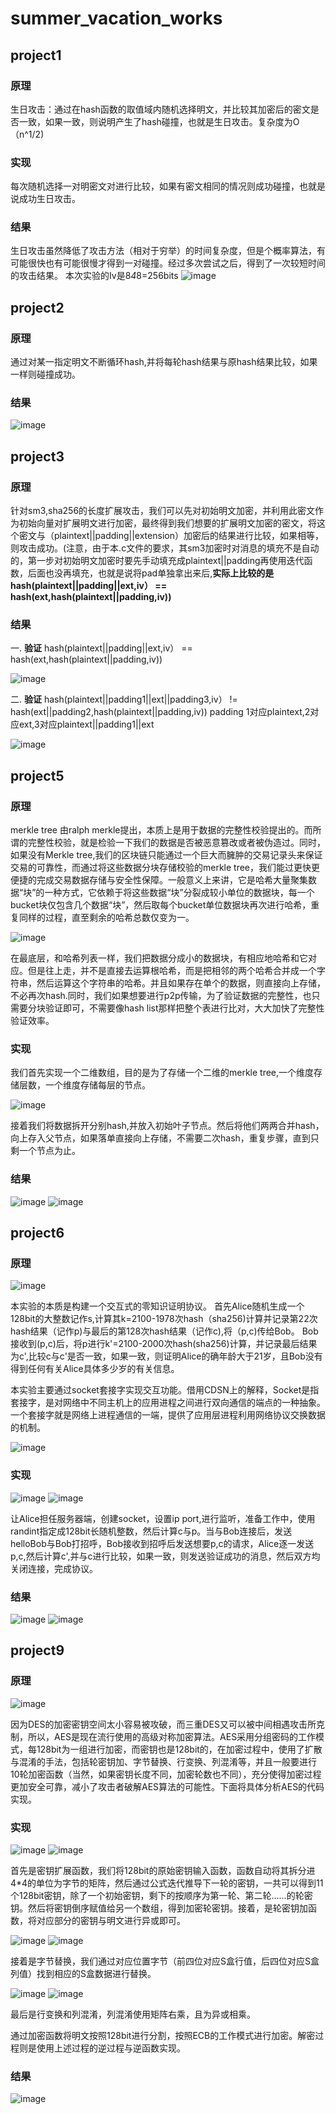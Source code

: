 # summer_vacation_works

## project1

### 原理
生日攻击：通过在hash函数的取值域内随机选择明文，并比较其加密后的密文是否一致，如果一致，则说明产生了hash碰撞，也就是生日攻击。复杂度为O（n^1/2)

### 实现
每次随机选择一对明密文对进行比较，如果有密文相同的情况则成功碰撞，也就是说成功生日攻击。

### 结果
生日攻击虽然降低了攻击方法（相对于穷举）的时间复杂度，但是个概率算法，有可能很快也有可能很慢才得到一对碰撞。经过多次尝试之后，得到了一次较短时间的攻击结果。
本次实验的Iv是8*4*8=256bits
![image](https://github.com/CuteWWW/summer_vacation_works/blob/main/1.png)

## project2

### 原理
通过对某一指定明文不断循环hash,并将每轮hash结果与原hash结果比较，如果一样则碰撞成功。

### 结果
![image](https://github.com/CuteWWW/summer_vacation_works/blob/main/2.png)

## project3

### 原理
针对sm3,sha256的长度扩展攻击，我们可以先对初始明文加密，并利用此密文作为初始向量对扩展明文进行加密，最终得到我们想要的扩展明文加密的密文，将这个密文与（plaintext||padding||extension）加密后的结果进行比较，如果相等，则攻击成功。(注意，由于本.c文件的要求，其sm3加密时对消息的填充不是自动的，第一步对初始明文加密时要先手动填充成plaintext||padding再使用迭代函数，后面也没再填充，也就是说将pad单独拿出来后,**实际上比较的是hash(plaintext||padding||ext,iv） == hash(ext,hash(plaintext||padding,iv))**

### 结果
一.  **验证**  hash(plaintext||padding||ext,iv） == hash(ext,hash(plaintext||padding,iv))

![image](https://github.com/CuteWWW/summer_vacation_works/blob/main/project3/3.1.png)

二.  **验证**  hash(plaintext||padding1||ext||padding3,iv） != hash(ext||padding2,hash(plaintext||padding,iv))  padding 1对应plaintext,2对应ext,3对应plaintext||padding1||ext

![image](https://github.com/CuteWWW/summer_vacation_works/blob/main/project3/3.2.png)

## project5

### 原理

merkle tree 由ralph merkle提出，本质上是用于数据的完整性校验提出的。而所谓的完整性校验，就是检验一下我们的数据是否被恶意篡改或者被伪造过。同时，如果没有Merkle tree,我们的区块链只能通过一个巨大而臃肿的交易记录头来保证交易的可靠性，而通过将这些数据分块存储校验的merkle tree，我们能过更快更便捷的完成交易数据存储与安全性保障。一般意义上来讲，它是哈希大量聚集数据“块”的一种方式，它依赖于将这些数据“块”分裂成较小单位的数据块，每一个bucket块仅包含几个数据“块”，然后取每个bucket单位数据块再次进行哈希，重复同样的过程，直至剩余的哈希总数仅变为一。

![image](https://github.com/CuteWWW/summer_vacation_works/blob/main/project_5/5_2.png)

在最底层，和哈希列表一样，我们把数据分成小的数据块，有相应地哈希和它对应。但是往上走，并不是直接去运算根哈希，而是把相邻的两个哈希合并成一个字符串，然后运算这个字符串的哈希。并且如果存在单个的数据，则直接向上存储，不必再次hash.同时，我们如果想要进行p2p传输，为了验证数据的完整性，也只需要分块验证即可，不需要像hash list那样把整个表进行比对，大大加快了完整性验证效率。

### 实现

我们首先实现一个二维数组，目的是为了存储一个二维的merkle tree,一个维度存储层数，一个维度存储每层的节点。

![image](https://github.com/CuteWWW/summer_vacation_works/blob/main/project_5/5_3.png)

接着我们将数据拆开分别hash,并放入初始叶子节点。然后将他们两两合并hash，向上存入父节点，如果落单直接向上存储，不需要二次hash，重复步骤，直到只剩一个节点为止。

### 结果

![image](https://github.com/CuteWWW/summer_vacation_works/blob/main/project_5/5_4.png)
![image](https://github.com/CuteWWW/summer_vacation_works/blob/main/project_5/5_5.png)

## project6

### 原理

![image](https://github.com/CuteWWW/summer_vacation_works/blob/main/project_6/6_1.png)

本实验的本质是构建一个交互式的零知识证明协议。
首先Alice随机生成一个128bit的大整数记作s,计算其k=2100-1978次hash（sha256)计算并记录第22次hash结果（记作p)与最后的第128次hash结果（记作c),将（p,c)传给Bob。
Bob接收到(p,c)后，将p进行k'=2100-2000次hash(sha256)计算，并记录最后结果为c',比较c与c'是否一致，如果一致，则证明Alice的确年龄大于21岁，且Bob没有得到任何有关Alice具体多少岁的有关信息。

本实验主要通过socket套接字实现交互功能。借用CDSN上的解释，Socket是指套接字，是对网络中不同主机上的应用进程之间进行双向通信的端点的一种抽象。一个套接字就是网络上进程通信的一端，提供了应用层进程利用网络协议交换数据的机制。

![image](https://github.com/CuteWWW/summer_vacation_works/blob/main/project_6/6_2.png)

### 实现

![image](https://github.com/CuteWWW/summer_vacation_works/blob/main/project_6/6_3.png)
![image](https://github.com/CuteWWW/summer_vacation_works/blob/main/project_6/6_4.png)

让Alice担任服务器端，创建socket，设置ip  port,进行监听，准备工作中，使用randint指定成128bit长随机整数，然后计算c与p。当与Bob连接后，发送helloBob与Bob打招呼，Bob接收到招呼后发送想要p,c的请求，Alice逐一发送p,c,然后计算c',并与c进行比较，如果一致，则发送验证成功的消息，然后双方均关闭连接，完成协议。

### 结果

![image](https://github.com/CuteWWW/summer_vacation_works/blob/main/project_6/6_5.png)
![image](https://github.com/CuteWWW/summer_vacation_works/blob/main/project_6/6_6.png)

## project9

### 原理

![image](https://github.com/CuteWWW/summer_vacation_works/blob/main/project_9/9_2.png)

因为DES的加密密钥空间太小容易被攻破，而三重DES又可以被中间相遇攻击所克制，所以，AES是现在流行使用的高级对称加密算法。AES采用分组密码的工作模式，每128bit为一组进行加密，而密钥也是128bit的，在加密过程中，使用了扩散与混淆的手法，包括轮密钥加、字节替换、行变换、列混淆等，并且一般要进行10轮加密函数（当然，如果密钥长度不同，加密轮数也不同），充分使得加密过程更加安全可靠，减小了攻击者破解AES算法的可能性。下面将具体分析AES的代码实现。

### 实现

![image](https://github.com/CuteWWW/summer_vacation_works/blob/main/project_9/9_4.png)
![image](https://github.com/CuteWWW/summer_vacation_works/blob/main/project_9/9_5.png)

首先是密钥扩展函数，我们将128bit的原始密钥输入函数，函数自动将其拆分进4*4的单位为字节的矩阵，然后通过公式迭代推导下一轮的密钥，一共可以得到11个128bit密钥，除了一个初始密钥，剩下的按顺序为第一轮、第二轮......的轮密钥。然后将密钥倒序赋值给另一个数组，得到加密轮密钥。接着，是轮密钥加函数，将对应部分的密钥与明文进行异或即可。

![image](https://github.com/CuteWWW/summer_vacation_works/blob/main/project_9/9_6.png)
![image](https://github.com/CuteWWW/summer_vacation_works/blob/main/project_9/9_3.png)

接着是字节替换，我们通过对应位置字节（前四位对应S盒行值，后四位对应S盒列值）找到相应的S盒数据进行替换。

![image](https://github.com/CuteWWW/summer_vacation_works/blob/main/project_9/9_7.png)
![image](https://github.com/CuteWWW/summer_vacation_works/blob/main/project_9/9_8.png)

最后是行变换和列混淆，列混淆使用矩阵右乘，且为异或相乘。

通过加密函数将明文按照128bit进行分割，按照ECB的工作模式进行加密。解密过程则是使用上述过程的逆过程与逆函数实现。

### 结果

![image](https://github.com/CuteWWW/summer_vacation_works/blob/main/project_9/9_1.png)
